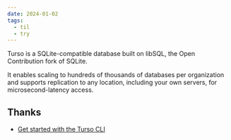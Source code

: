```yaml
---
date: 2024-01-02
tags:
  - til
  - try
---
```


Turso is a SQLite-compatible database built on libSQL, the Open Contribution fork of SQLite.

It enables scaling to hundreds of thousands of databases per organization and supports replication to any location, including your own servers, for microsecond-latency access.

## Thanks

- [Get started with the Turso CLI](https://docs.turso.tech/tutorials/get-started-turso-cli/)
